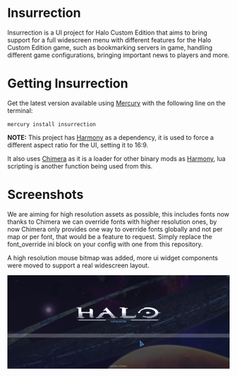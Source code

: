 # Insurrection
Insurrection is a UI project for Halo Custom Edition that aims to bring support for a full
widescreen menu with different features for the Halo Custom Edition game, such as bookmarking
servers in game, handling different game configurations, bringing important news to players and more.

# Getting Insurrection
Get the latest version available using [Mercury](https://github.com/Sledmine/Mercury)
with the following line on the terminal:
```
mercury install insurrection
```
**NOTE:** This project has [Harmony](https://github.com/JerryBrick/harmony) as a dependency, it is
used to force a different aspect ratio for the UI, setting it to 16:9.

It also uses [Chimera](https://github.com/SnowyMouse/chimera) as it is a loader for other 
binary mods as [Harmony](https://github.com/JerryBrick/harmony), lua scripting is another function
being used from this.

# Screenshots

We are aiming for high resolution assets as possible, this includes fonts now thanks to Chimera we
can override fonts with higher resolution ones, by now Chimera only provides one way to override
fonts globally and not per map or per font, that would be a feature to request.
Simply replace the font_override ini block on your config with one from this repository.

A high resolution mouse bitmap was added, more ui widget components were moved to support a real
widescreen layout.

![main_menu](images/1.0.0-alpha.4/main_menu.png)